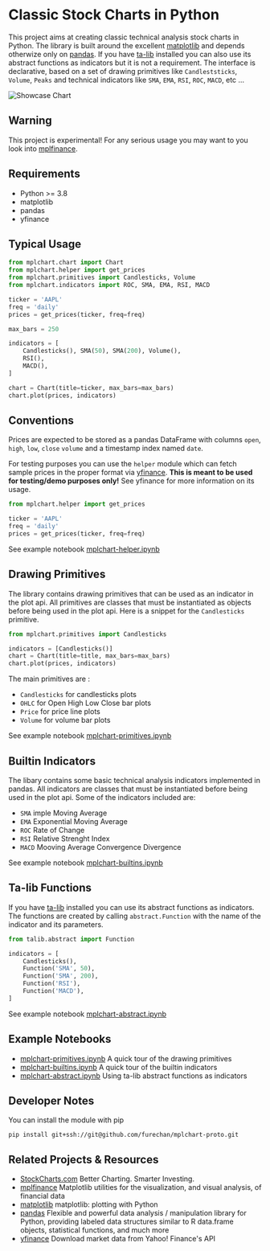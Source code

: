 # Classic Stock Charts in Python

This project aims at creating classic
technical analysis stock charts in Python.
The library is built around the excellent 
[matplotlib](https://github.com/matplotlib/matplotlib)
and depends otherwize only on
[pandas](https://github.com/pandas-dev/pandas). If you have
[ta-lib](https://github.com/mrjbq7/ta-lib)
installed you can also use its abstract functions as indicators but it is not a requirement. 
The interface is declarative, based on a set of drawing primitives
like `Candleststicks`, `Volume`, `Peaks`
and technical indicators
like `SMA`, `EMA`, `RSI`, `ROC`, `MACD`, etc ...


![Showcase Chart](https://github.com/furechan/mplchart-proto/raw/main/output/showcase.svg "Showcase")

## Warning

This project is experimental! For any serious usage you may want to you look into
[mplfinance](https://pypi.org/project/mplfinance/).

## Requirements

- Python >= 3.8
- matplotlib
- pandas
- yfinance


## Typical Usage

```python
from mplchart.chart import Chart
from mplchart.helper import get_prices
from mplchart.primitives import Candlesticks, Volume
from mplchart.indicators import ROC, SMA, EMA, RSI, MACD

ticker = 'AAPL'
freq = 'daily'
prices = get_prices(ticker, freq=freq)

max_bars = 250

indicators = [
    Candlesticks(), SMA(50), SMA(200), Volume(),
    RSI(),
    MACD(),
]

chart = Chart(title=ticker, max_bars=max_bars)
chart.plot(prices, indicators)
```

## Conventions

Prices are expected to be stored as a pandas DataFrame
with columns
`open`, `high`, `low`, `close` `volume`
and a timestamp index 
named `date`.

For testing purposes you can use the `helper` module
which can fetch sample prices in the proper format via
[yfinance](https://github.com/ranaroussi/yfinance).
**This is meant to be used for testing/demo purposes only!**
See yfinance for more information on its usage.

```python
from mplchart.helper import get_prices

ticker = 'AAPL'
freq = 'daily'
prices = get_prices(ticker, freq=freq)
```

See example notebook
[mplchart-helper.ipynb](https://github.com/furechan/mplchart-proto/blob/main/examples/mplchart-helper.ipynb)

## Drawing Primitives

The library contains drawing primitives that can be used as an indicator in the plot api.
All primitives are classes that must be instantiated as objects before being used in the plot api.
Here is a snippet for the `Candlesticks` primitive.

```python
from mplchart.primitives import Candlesticks

indicators = [Candlesticks()]
chart = Chart(title=title, max_bars=max_bars)
chart.plot(prices, indicators)
```
The main primitives are :
- `Candlesticks` for candlesticks plots
- `OHLC` for Open High Low Close bar plots
- `Price` for price line plots
- `Volume` for volume bar plots

See example notebook
[mplchart-primitives.ipynb](https://github.com/furechan/mplchart-proto/blob/main/examples/mplchart-primitives.ipynb)

## Builtin Indicators

The libary contains some basic technical analysis indicators implemented in pandas.
All indicators are classes that must be instantiated
before being used in the plot api. Some of the indicators included are:
- `SMA` imple Moving Average
- `EMA` Exponential Moving Average
- `ROC` Rate of Change
- `RSI` Relative Strenght Index
- `MACD` Mooving Average Convergence Divergence

See example notebook
[mplchart-builtins.ipynb](https://github.com/furechan/mplchart-proto/blob/main/examples/mplchart-builtins.ipynb)

## Ta-lib Functions

If you have 
[ta-lib](https://github.com/mrjbq7/ta-lib)
installed you can use its abstract functions as indicators.
The functions are created by calling `abstract.Function` with the name of the indicator and its parameters.

```python
from talib.abstract import Function

indicators = [
    Candlesticks(),
    Function('SMA', 50),
    Function('SMA', 200),
    Function('RSI'),
    Function('MACD'),
]
```

See example notebook
[mplchart-abstract.ipynb](https://github.com/furechan/mplchart-proto/blob/main/examples/mplchart-abstract.ipynb)


## Example Notebooks

- [mplchart-primitives.ipynb](https://github.com/furechan/mplchart-proto/blob/main/examples/mplchart-primitives.ipynb) A quick tour of the drawing primitives 
- [mplchart-builtins.ipynb](https://github.com/furechan/mplchart-proto/blob/main/examples/mplchart-builtins.ipynb) A quick tour of the builtin indicators 
- [mplchart-abstract.ipynb](https://github.com/furechan/mplchart-proto/blob/main/examples/mplchart-abstract.ipynb) Using ta-lib abstract functions as indicators 



## Developer Notes

You can install the module with pip

```console
pip install git+ssh://git@github.com/furechan/mplchart-proto.git
```

## Related Projects & Resources
- [StockCharts.com](https://stockcharts.com/) Better Charting. Smarter Investing.
- [mplfinance](https://pypi.org/project/mplfinance/) Matplotlib utilities for the visualization,
and visual analysis, of financial data
- [matplotlib](https://github.com/matplotlib/matplotlib) matplotlib: plotting with Python
- [pandas](https://github.com/pandas-dev/pandas) Flexible and powerful data analysis / manipulation library
for Python, providing labeled data structures similar to R data.frame objects,
statistical functions, and much more
- [yfinance](https://github.com/ranaroussi/yfinance) Download market data from Yahoo! Finance's API
